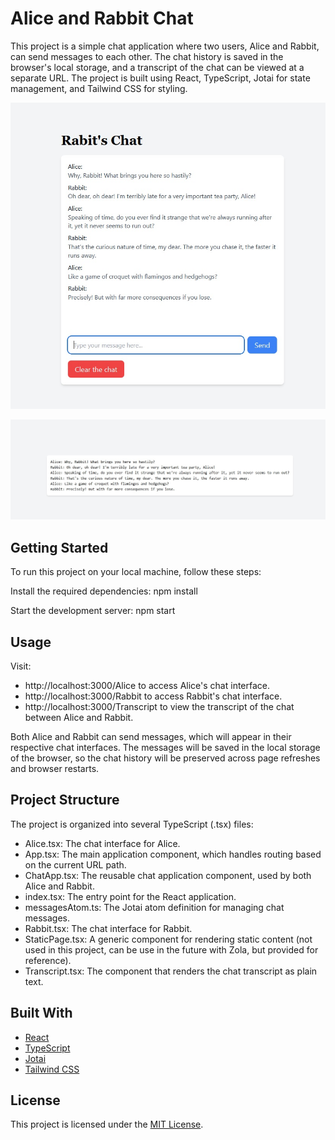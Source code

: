 # Alice and Rabbit Chat

This project is a simple chat application where two users, Alice and Rabbit, can send messages to each other. The chat history is saved in the browser's local storage, and a transcript of the chat can be viewed at a separate URL. The project is built using React, TypeScript, Jotai for state management, and Tailwind CSS for styling.

![Rabbit Chat Interface](my-react-app/public/rabbit.jpg)

![Chat Transcript](my-react-app/public/transcript.jpg)

## Getting Started

To run this project on your local machine, follow these steps:

Install the required dependencies:
npm install


Start the development server:
npm start

## Usage

Visit:

-  http://localhost:3000/Alice to access Alice's chat interface.
-  http://localhost:3000/Rabbit to access Rabbit's chat interface.
-  http://localhost:3000/Transcript to view the transcript of the chat between Alice and Rabbit.

Both Alice and Rabbit can send messages, which will appear in their respective chat interfaces. The messages will be saved in the local storage of the browser, so the chat history will be preserved across page refreshes and browser restarts.

## Project Structure

The project is organized into several TypeScript (.tsx) files:

- Alice.tsx: The chat interface for Alice.
- App.tsx: The main application component, which handles routing based on the current URL path.
- ChatApp.tsx: The reusable chat application component, used by both Alice and Rabbit.
- index.tsx: The entry point for the React application.
- messagesAtom.ts: The Jotai atom definition for managing chat messages.
- Rabbit.tsx: The chat interface for Rabbit.
- StaticPage.tsx: A generic component for rendering static content (not used in this project, can be use in the future with Zola, but provided for reference).
- Transcript.tsx: The component that renders the chat transcript as plain text.

## Built With

- [React](https://reactjs.org/)
- [TypeScript](https://www.typescriptlang.org/)
- [Jotai](https://github.com/pmndrs/jotai)
- [Tailwind CSS](https://tailwindcss.com/)

## License

This project is licensed under the [MIT License](LICENSE).
